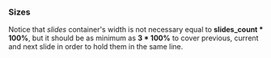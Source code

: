 ### Sizes

Notice that *slides* container's width is not necessary equal to **slides_count * 100%**, but it should be as minimum as **3 * 100%** to cover previous, current and next slide in order to hold them in the same line.